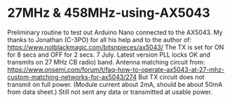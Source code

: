 # 27MHz & 458MHz-using-AX5043
Preliminary routine to test out Arduino Nano connected to the AX5043.  My thanks to Jonathan (C-3PO) for all his help and to the author of:
https://www.notblackmagic.com/bitsnpieces/ax5043/
The TX is set for ON for 8 secs and OFF for 2 secs. 
7 July. Latest version PLL locks OK and transmits on 27  MHz CB radio) band. Antenna matching circuit from:
https://www.onsemi.com/forum/t/faq-how-to-operate-ax5043-at-27-mhz-custom-matching-networks-for-ax5043/274
But TX circuit does not transmit on full power. (Module current about 2mA, should be about 50mA from data sheet.)
Still not sent any data or transmitted at usable power.
